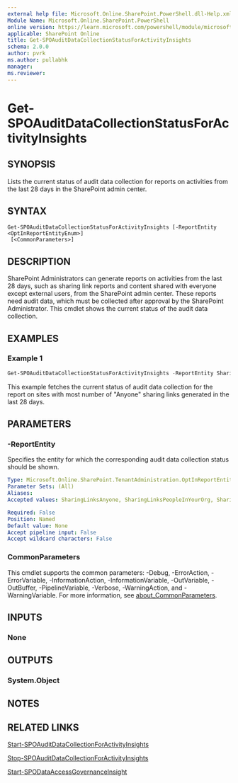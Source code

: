 ```yaml
---
external help file: Microsoft.Online.SharePoint.PowerShell.dll-Help.xml
Module Name: Microsoft.Online.SharePoint.PowerShell
online version: https://learn.microsoft.com/powershell/module/microsoft.online.sharepoint.powershell/get-spoauditdatacollectionstatusforactivityinsights
applicable: SharePoint Online
title: Get-SPOAuditDataCollectionStatusForActivityInsights
schema: 2.0.0
author: pvrk
ms.author: pullabhk
manager:
ms.reviewer:
---
```


# Get-SPOAuditDataCollectionStatusForActivityInsights

## SYNOPSIS

Lists the current status of audit data collection for reports on activities from the last 28 days in the SharePoint admin center.

## SYNTAX

```
Get-SPOAuditDataCollectionStatusForActivityInsights [-ReportEntity <OptInReportEntityEnum>]
 [<CommonParameters>]
```

## DESCRIPTION

SharePoint Administrators can generate reports on activities from the last 28 days, such as sharing link reports and content shared with everyone except external users, from the SharePoint admin center. These reports need audit data, which must be collected after approval by the SharePoint Administrator. This cmdlet shows the current status of the audit data collection.

## EXAMPLES

### Example 1

```powershell
Get-SPOAuditDataCollectionStatusForActivityInsights -ReportEntity SharingLinks_Anyone
```

This example fetches the current status of audit data collection for the report on sites with most number of "Anyone" sharing links generated in the last 28 days.

## PARAMETERS

### -ReportEntity

Specifies the entity for which the corresponding audit data collection status should be shown.

```yaml
Type: Microsoft.Online.SharePoint.TenantAdministration.OptInReportEntityEnum
Parameter Sets: (All)
Aliases:
Accepted values: SharingLinksAnyone, SharingLinksPeopleInYourOrg, SharingLinksGuests, EveryoneExceptExternalUsersAtSite, EveryoneExceptExternalUsersForItems, CopilotAppInsights

Required: False
Position: Named
Default value: None
Accept pipeline input: False
Accept wildcard characters: False
```

### CommonParameters
This cmdlet supports the common parameters: -Debug, -ErrorAction, -ErrorVariable, -InformationAction, -InformationVariable, -OutVariable, -OutBuffer, -PipelineVariable, -Verbose, -WarningAction, and -WarningVariable. For more information, see [about_CommonParameters](https://go.microsoft.com/fwlink/?LinkID=113216).

## INPUTS

### None

## OUTPUTS

### System.Object

## NOTES

## RELATED LINKS

[Start-SPOAuditDataCollectionForActivityInsights](./Start-SPOAuditDataCollectionForActivityInsights.md)

[Stop-SPOAuditDataCollectionForActivityInsights](./Stop-SPOAuditDataCollectionForActivityInsights.md)

[Start-SPODataAccessGovernanceInsight](./Start-SPODataAccessGovernanceInsight.md)
